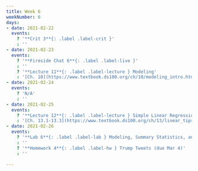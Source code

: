 ```yaml
---
title: Week 6
weekNumber: 6
days:
- date: 2021-02-22
  events:
    ? '**Crit 3**{: .label .label-crit }'
    : ''
- date: 2021-02-23
  events:
    ? '**Fireside Chat 6**{: .label .label-live }'
    : ''
    ? '**Lecture 11**{: .label .label-lecture } Modeling'
    : '[Ch. 10](https://www.textbook.ds100.org/ch/10/modeling_intro.html)'
- date: 2021-02-24
  events:
    ? 'N/A'
    : ''
- date: 2021-02-25
  events:
    ? '**Lecture 12**{: .label .label-lecture } Simple Linear Regression'
    : '[Ch. 13.1-13.3](https://www.textbook.ds100.org/ch/13/linear_tips.html)'
- date: 2021-02-26
  events:
    ? '**Lab 6**{: .label .label-lab } Modeling, Summary Statistics, and Loss Functions (due Mar 4)'
    : ''
    ? '**Homework 4**{: .label .label-hw } Trump Tweets (due Mar 4)'
    : ''

---
```

